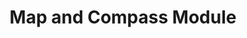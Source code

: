 ---
layout: default
title: Map and Compass Module
alt_title: Map and Compass Removal Module
use_title: true
nav_order: 5
parent: Other Modules
# grand_parent: Modules
---